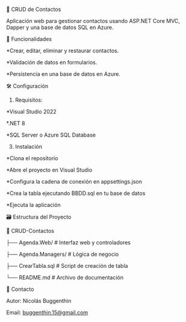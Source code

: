 📒 CRUD de Contactos

Aplicación web para gestionar contactos usando ASP.NET Core MVC, Dapper y una base de datos SQL en Azure.

🚀 Funcionalidades

*Crear, editar, eliminar y restaurar contactos.

*Validación de datos en formularios.

*Persistencia en una base de datos en Azure.

🛠️ Configuración

1. Requisitos:
   
*Visual Studio 2022

*.NET 8 

*SQL Server o Azure SQL Database

3. Instalación
   
*Clona el repositorio

*Abre el proyecto en Visual Studio

*Configura la cadena de conexión en appsettings.json

*Crea la tabla ejecutando BBDD.sql en tu base de datos

*Ejecuta la aplicación

🗃️ Estructura del Proyecto

📂 CRUD-Contactos

   ├── Agenda.Web/        # Interfaz web y controladores
   
   ├── Agenda.Managers/   # Lógica de negocio
   
   ├── CrearTabla.sql     # Script de creación de tabla
   
   └── README.md          # Archivo de documentación
   
📧 Contacto

Autor: Nicolás Buggenthin

Email: buggenthin.15@gmail.com


